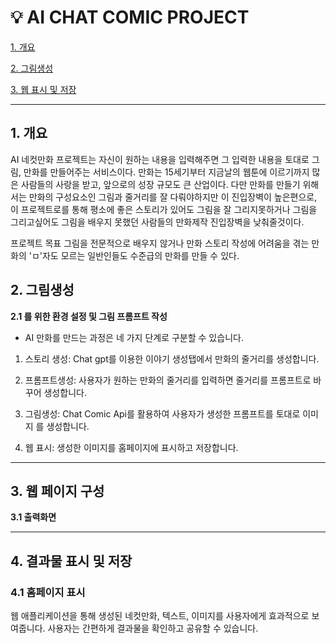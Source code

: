 # :bulb: AI CHAT COMIC PROJECT

[1. 개요](#1-개-요)

[2. 그림생성](#2-그림생성)

[3. 웹 표시 및 저장](#3-웹-표시-및-저장)



***

## 1. 개요
AI 네컷만화 프로젝트는 자신이 원하는 내용을 입력해주면 그 입력한 내용을 토대로 그림, 만화를 만들어주는 서비스이다.
만화는 15세기부터 지금날의 웹툰에 이르기까지 많은 사람들의 사랑을 받고, 앞으로의 성장 규모도 큰 산업이다.
다만 만화를 만들기 위해서는 만화의 구성요소인 그림과 줄거리를 잘 다뤄야하지만 이 진입장벽이 높은편으로,
이 프로젝트로를 통해 평소에 좋은 스토리가 있어도 그림을 잘 그리지못하거나 그림을 그리고싶어도 그림을 배우지 못했던 사람들의 만화제작 진입장벽을 낮춰줄것이다.


프로젝트 목표
그림을 전문적으로 배우지 않거나 만화 스토리 작성에 어려움을 겪는 만화의 'ㅁ'자도 모르는 일반인들도 수준급의 만화를 만들 수 있다.



## 2. 그림생성
  **2.1 를 위한 환경 설정 및 그림 프롬프트 작성**

  - AI 만화를 만드는 과정은 네 가지 단계로 구분할 수 있습니다.


 1. 스토리 생성: Chat gpt를 이용한 이야기 생성탭에서 만화의 줄거리를 생성합니다.

 2. 프롬프트생성: 사용자가 원하는 만화의 줄거리를 입력하면 줄거리를 프롬프트로 바꾸어 생성합니다.

 3. 그림생성: Chat Comic Api를 활용하여 사용자가 생성한 프롬프트를 토대로 이미지 를 생성합니다.

 4. 웹 표시:  생성한 이미지를 홈페이지에 표시하고 저장합니다.

  





*****************************************************************************************************************************************************************************************************************

## 3. 웹 페이지 구성
**3.1 출력화면**<br/>



********************************************************************************************************************************************************************
 ## 4. 결과물 표시 및 저장

### 4.1 홈페이지 표시

웹 애플리케이션을 통해 생성된 네컷만화, 텍스트, 이미지를 사용자에게 효과적으로 보여줍니다. 사용자는 간편하게 결과물을 확인하고 공유할 수 있습니다.

      
      
      
